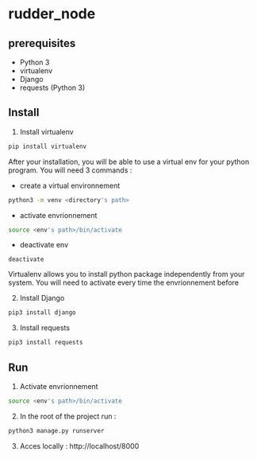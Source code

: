 # rudder_node
## prerequisites
+ Python 3
+ virtualenv
+ Django
+ requests (Python 3)

## Install

1. Install virtualenv   
```bash
pip install virtualenv
```

After your installation, you will be able to use a virtual env for your python program. You will need 3 commands :   

+ create a virtual environnement
```bash
python3 -m venv <directory's path>
```
+ activate envrionnement
```bash
source <env's path>/bin/activate
```
+ deactivate env
```
deactivate
```

Virtualenv allows you to install python package independently from your system. You will need to activate every time the envrionnement before 

2. Install Django    
```bash
pip3 install django
```

3. Install requests    
```bash
pip3 install requests
```

## Run
1. Activate envrionnement
```bash
source <env's path>/bin/activate
```
2. In the root of the project run :
```bash
python3 manage.py runserver
```
3. Acces locally : http://localhost/8000
